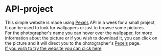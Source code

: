 # API-project

This simple website is made using [Pexels](https://www.pexels.com/) API in a week for a small project, It can be used to look for wallpapers or just to browse some pictures.  
For the photographer's name you can hover over the wallpaper, for more information about the picture or if you wish to download it, you can click on the picture and it will direct you to the photographer's [Pexels](https://www.pexels.com/) page.  
[If you wish to try the website you can click here](https://ahmad-alsabbagh1.github.io/)


